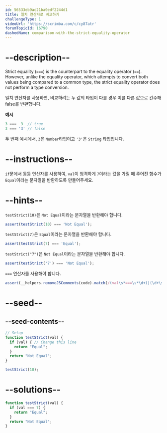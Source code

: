 ```yaml
---
id: 56533eb9ac21ba0edf2244d1
title: 일치 연산자로 비교하기
challengeType: 1
videoUrl: 'https://scrimba.com/c/cy87atr'
forumTopicId: 16790
dashedName: comparison-with-the-strict-equality-operator
---
```


# --description--

Strict equality (`===`) is the counterpart to the equality operator (`==`). However, unlike the equality operator, which attempts to convert both values being compared to a common type, the strict equality operator does not perform a type conversion.

일치 연산자를 사용하면, 비교하려는 두 값의 타입이 다를 경우 이를 다른 값으로 간주해 false를 반환합니다.

**예시**

```js
3 ===  3  // true
3 === '3' // false
```

두 번째 예시에서, `3`은 `Number`타입이고 `'3'`은 `String` 타입입니다.

# --instructions--

`if`문에서 동등 연산자를 사용하여, `val`이 엄격하게 `7`이라는 값을 가질 때 주어진 함수가 `Equal`이라는 문자열을 반환하도록 만들어주세요.

# --hints--

`testStrict(10)`은 `Not Equal`이라는 문자열을 반환해야 합니다.

```js
assert(testStrict(10) === 'Not Equal');
```

`testStrict(7)`은 `Equal`이라는 문자열을 반환해야 합니다.

```js
assert(testStrict(7) === 'Equal');
```

`testStrict("7")`은 `Not Equal`이라는 문자열을 반환해야 합니다.

```js
assert(testStrict('7') === 'Not Equal');
```

`===` 연산자를 사용해야 합니다.

```js
assert(__helpers.removeJSComments(code).match(/(val\s*===\s*\d+)|(\d+\s*===\s*val)/g).length > 0);
```

# --seed--

## --seed-contents--

```js
// Setup
function testStrict(val) {
  if (val) { // Change this line
    return "Equal";
  }
  return "Not Equal";
}

testStrict(10);
```

# --solutions--

```js
function testStrict(val) {
  if (val === 7) {
    return "Equal";
  }
  return "Not Equal";
}
```
